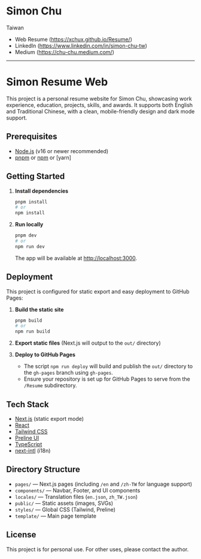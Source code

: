 # Simon Chu

Taiwan
* Web Resume (https://xchux.github.io/Resume/)
* LinkedIn (https://www.linkedin.com/in/simon-chu-tw)
* Medium (https://chu-chu.medium.com/)

---

# Simon Resume Web

This project is a personal resume website for Simon Chu, showcasing work experience, education, projects, skills, and awards. It supports both English and Traditional Chinese, with a clean, mobile-friendly design and dark mode support.


## Prerequisites
- [Node.js](https://nodejs.org/) (v16 or newer recommended)
- [pnpm](https://pnpm.io/) or [npm](https://www.npmjs.com/) or [yarn]

## Getting Started

1. **Install dependencies**
   ```bash
   pnpm install
   # or
   npm install
   ```

2. **Run locally**
   ```bash
   pnpm dev
   # or
   npm run dev
   ```
   The app will be available at [http://localhost:3000](http://localhost:3000).

## Deployment

This project is configured for static export and easy deployment to GitHub Pages:

1. **Build the static site**
   ```bash
   pnpm build
   # or
   npm run build
   ```

2. **Export static files** (Next.js will output to the `out/` directory)

3. **Deploy to GitHub Pages**
   - The script `npm run deploy` will build and publish the `out/` directory to the `gh-pages` branch using `gh-pages`.
   - Ensure your repository is set up for GitHub Pages to serve from the `/Resume` subdirectory.

## Tech Stack
- [Next.js](https://nextjs.org/) (static export mode)
- [React](https://react.dev/)
- [Tailwind CSS](https://tailwindcss.com/)
- [Preline UI](https://preline.co/)
- [TypeScript](https://www.typescriptlang.org/)
- [next-intl](https://github.com/amannn/next-intl) (i18n)

## Directory Structure
- `pages/` — Next.js pages (including `/en` and `/zh-TW` for language support)
- `components/` — Navbar, Footer, and UI components
- `locales/` — Translation files (`en.json`, `zh_TW.json`)
- `public/` — Static assets (images, SVGs)
- `styles/` — Global CSS (Tailwind, Preline)
- `template/` — Main page template

## License

This project is for personal use. For other uses, please contact the author.
